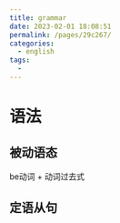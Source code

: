 ```yaml
---
title: grammar
date: 2023-02-01 18:08:51
permalink: /pages/29c267/
categories:
  - english
tags:
  - 
---
```

# 语法

## 被动语态

be动词 + 动词过去式


## 定语从句